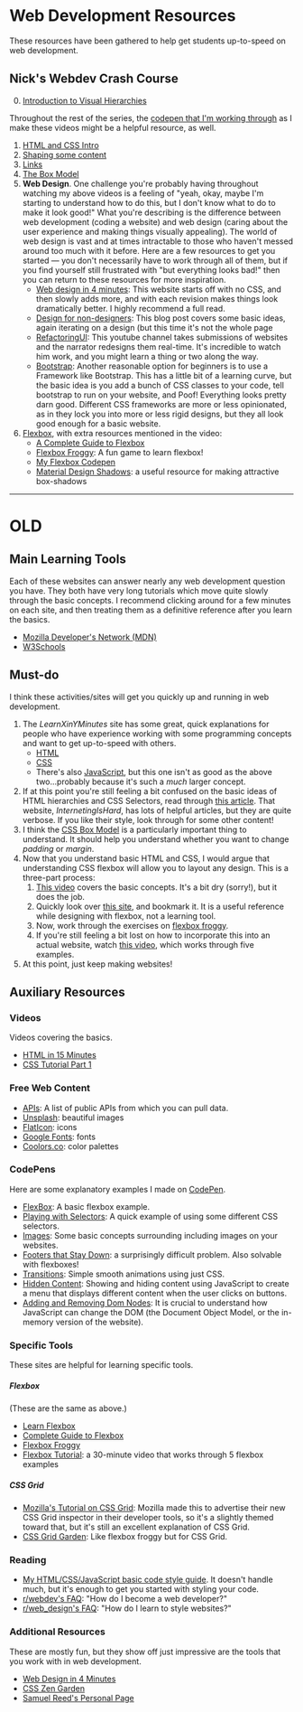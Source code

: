 # Web Development Resources
These resources have been gathered to help get students up-to-speed on web development.

## Nick's Webdev Crash Course
0. [Introduction to Visual Hierarchies](https://www.loom.com/share/452842c71c5448fcb6a56dac9d68be15?t=0)

Throughout the rest of the series, the [codepen that I'm working through](https://codepen.io/nicholaszufelt/pen/GRprZZZ) as I make these videos might be a helpful resource, as well.

1. [HTML and CSS Intro](https://www.loom.com/share/ff9641b3786f4bab90bcc2dc74107f40?t=0)
2. [Shaping some content](https://www.loom.com/share/16e4dd03dbaa425e965bf389b208ea80?t=0)
3. [Links](https://www.loom.com/share/306bdb5b185a47d38a43b1dea96d9e8e)
4. [The Box Model](https://www.loom.com/share/c2a45865868a48e6a6cb3af6f5e15ea6?t=0)
5. **Web Design**. One challenge you're probably having throughout watching my above videos is a feeling of "yeah, okay, maybe I'm starting to understand how to do this, but I don't know what to do to make it look good!" What you're describing is the difference between web development (coding a website) and web design (caring about the user experience and making things visually appealing). The world of web design is vast and at times intractable to those who haven't messed around too much with it before. Here are a few resources to get you started — you don't necessarily have to work through all of them, but if you find yourself still frustrated with "but everything looks bad!" then you can return to these resources for more inspiration.
    * [Web design in 4 minutes](https://jgthms.com/web-design-in-4-minutes/): This website starts off with no CSS, and then slowly adds more, and with each revision makes things look dramatically better. I highly recommend a full read.
    * [Design for non-designers](https://medium.com/hello-web-design/design-for-non-designers-part-1-6559ed93ff91): This blog post covers some basic ideas, again iterating on a design (but this time it's not the whole page
    * [RefactoringUI](https://www.youtube.com/watch?v=S6-q5BheEYU): This youtube channel takes submissions of websites and the narrator redesigns them real-time. It's incredible to watch him work, and you might learn a thing or two along the way.
    * [Bootstrap](https://getbootstrap.com/): Another reasonable option for beginners is to use a Framework like Bootstrap. This has a little bit of a learning curve, but the basic idea is you add a bunch of CSS classes to your code, tell bootstrap to run on your website, and Poof! Everything looks pretty darn good. Different CSS frameworks are more or less opinionated, as in they lock you into more or less rigid designs, but they all look good enough for a basic website.
6. [Flexbox](https://www.loom.com/share/68a158f8fa944629bea9d35aad000fc6?t=0), with extra resources mentioned in the video:
    * [A Complete Guide to Flexbox](https://css-tricks.com/snippets/css/a-guide-to-flexbox/)
    * [Flexbox Froggy](https://flexboxfroggy.com/): A fun game to learn flexbox!
    * [My Flexbox Codepen](https://codepen.io/nicholaszufelt/pen/VwvPdEa)
    * [Material Design Shadows](https://codepen.io/sdthornton/pen/wBZdXq): a useful resource for making attractive box-shadows


---
# OLD 
## Main Learning Tools
Each of these websites can answer nearly any web development question you have.  They both have very long tutorials which move quite slowly through the basic concepts.  I recommend clicking around for a few minutes on each site, and then treating them as a definitive reference after you learn the basics.
* [Mozilla Developer's Network (MDN)](https://developer.mozilla.org/en-US/docs/Learn)
* [W3Schools](https://www.w3schools.com/)

## Must-do
I think these activities/sites will get you quickly up and running in web development.
1. The _LearnXinYMinutes_ site has some great, quick explanations for people who have experience working with some programming concepts and want to get up-to-speed with others.
    * [HTML](https://learnxinyminutes.com/docs/html/)
    * [CSS](https://learnxinyminutes.com/docs/css/)
    * There's also [JavaScript](https://learnxinyminutes.com/docs/javascript/), but this one isn't as good as the above two...probably because it's such a _much_ larger concept.
1. If at this point you're still feeling a bit confused on the basic ideas of HTML hierarchies and CSS Selectors, read through [this article](https://www.internetingishard.com/html-and-css/).  That website, _InternetingIsHard_, has lots of helpful articles, but they are quite verbose.  If you like their style, look through for some other content!
1. I think the [CSS Box Model](https://www.w3schools.com/css/css_boxmodel.asp) is a particularly important thing to understand.  It should help you understand whether you want to change _padding_ or _margin_.
1. Now that you understand basic HTML and CSS, I would argue that understanding CSS flexbox will allow you to layout any design.  This is a three-part process:
    1. [This video](https://youtube.com/watch?v=4GaHn08BXQw) covers the basic concepts.  It's a bit dry (sorry!), but it does the job.
    1. Quickly look over [this site](https://css-tricks.com/snippets/css/a-guide-to-flexbox/), and bookmark it.  It is a useful reference while designing with flexbox, not a learning tool.
    1. Now, work through the exercises on [flexbox froggy](https://flexboxfroggy.com/).
    1. If you're still feeling a bit lost on how to incorporate this into an actual website, watch [this video](https://www.youtube.com/watch?v=k32voqQhODc), which works through five examples.
1. At this point, just keep making websites!
<!-- * Basic CSS concepts: [Syntax and Selectors](https://www.w3schools.com/css/css_syntax.asp) and [how to include it](https://www.w3schools.com/css/css_howto.asp). -->

## Auxiliary Resources
### Videos
Videos covering the basics.
* [HTML in 15 Minutes](https://www.youtube.com/watch?v=Ggh_y-33Eso)
* [CSS Tutorial Part 1](https://www.youtube.com/watch?v=I-rTKuEhrCM)

### Free Web Content
* [APIs](https://github.com/toddmotto/public-apis): A list of public APIs from which you can pull data.
* [Unsplash](https://unsplash.com/): beautiful images
* [FlatIcon](https://www.flaticon.com/): icons
* [Google Fonts](https://fonts.google.com/): fonts
* [Coolors.co](https://coolors.co/): color palettes

### CodePens
Here are some explanatory examples I made on [CodePen](https://codepen.io/).
* [FlexBox](https://codepen.io/nicholaszufelt/pen/KeOaZR): A basic flexbox example.
* [Playing with Selectors](https://codepen.io/nicholaszufelt/pen/JZgbZa): A quick example of using some different CSS selectors.
* [Images](https://codepen.io/nicholaszufelt/pen/GGVvKv): Some basic concepts surrounding including images on your websites.
* [Footers that Stay Down](https://codepen.io/nicholaszufelt/pen/VBbRGG): a surprisingly difficult problem.  Also solvable with flexboxes!
* [Transitions](https://codepen.io/nicholaszufelt/pen/bjbavx): Simple smooth animations using just CSS.
* [Hidden Content](https://codepen.io/nicholaszufelt/pen/XBKWjw): Showing and hiding content using JavaScript to create a menu that displays different content when the user clicks on buttons.
* [Adding and Removing Dom Nodes](https://codepen.io/nicholaszufelt/pen/OwRWNb): It is crucial to understand how JavaScript can change the DOM (the Document Object Model, or the in-memory version of the website).

### Specific Tools
These sites are helpful for learning specific tools.

##### Flexbox
(These are the same as above.)
* [Learn Flexbox](https://youtube.com/watch?v=4GaHn08BXQw)
* [Complete Guide to Flexbox](https://css-tricks.com/snippets/css/a-guide-to-flexbox/)
* [Flexbox Froggy](https://flexboxfroggy.com/)
* [Flexbox Tutorial](https://www.youtube.com/watch?v=k32voqQhODc): a 30-minute video that works through 5 flexbox examples

##### CSS Grid
* [Mozilla's Tutorial on CSS Grid](https://mozilladevelopers.github.io/playground/css-grid): Mozilla made this to advertise their new CSS Grid inspector in their developer tools, so it's a slightly themed toward that, but it's still an excellent explanation of CSS Grid.
* [CSS Grid Garden](http://cssgridgarden.com/): Like flexbox froggy but for CSS Grid.

### Reading
* [My HTML/CSS/JavaScript basic code style guide](https://github.com/nzufelt/ace10_summer2018/blob/master/webdev_code_style.md).  It doesn't handle much, but it's enough to get you started with styling your code.
* [r/webdev's FAQ](https://www.reddit.com/r/webdev/wiki/faq): "How do I become a web developer?"
* [r/web_design's FAQ](https://www.reddit.com/r/web_design/wiki/faq): "How do I learn to style websites?"

### Additional Resources
These are mostly fun, but they show off just impressive are the tools that you work with in web development.
* [Web Design in 4 Minutes](https://jgthms.com/web-design-in-4-minutes/)
* [CSS Zen Garden](http://www.csszengarden.com/)
* [Samuel Reed's Personal Page](http://strml.net/)
